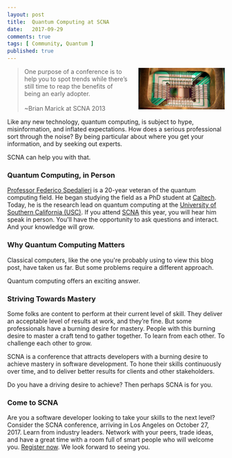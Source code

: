```yaml
---
layout: post
title:  Quantum Computing at SCNA
date:   2017-09-29
comments: true
tags: [ Community, Quantum ]
published: true
---
```


<img style="margin-left:20px" src="/images/quantum_dwave.jpg" width="200" align="right" alt="Quantum Computing at SCNA - University of Southern California" title="Quantum Computing at SCNA - University of Southern California" />

>One purpose of a conference is to help you to spot trends while there’s still time to reap the benefits of being an early adopter.<br/>&nbsp;<br/>~Brian Marick at SCNA 2013

Like any new technology, quantum computing, is subject to hype, misinformation, and inflated expectations. How does a serious professional sort through the noise? By being particular about where you get your information, and by seeking out experts.

SCNA can help you with that.

<!--more-->

### Quantum Computing, in Person

[Professor Federico Spedalieri](https://www.linkedin.com/in/federico-spedalieri-06b9ba5/) is a 20-year veteran of the quantum computing field. He began studying the field as a PhD student at [Caltech](http://www.caltech.edu/). Today, he is the research lead on quantum computing at the [University of Southern California (USC)](https://news.usc.edu/104391/worlds-most-powerful-quantum-computer-now-online-at-usc/). If you attend [SCNA](https://scna.softwarecraftsmanship.com/) this year, you will hear him speak in person. You'll have the opportunity to ask questions and interact. And your knowledge will grow.

### Why Quantum Computing Matters

Classical computers, like the one you're probably using to view this blog post, have taken us far. But some problems require a different approach. 

Quantum computing offers an exciting answer.

### Striving Towards Mastery

Some folks are content to perform at their current level of skill. They deliver an acceptable level of results at work, and they’re fine. But some professionals have a burning desire for mastery. People with this burning desire to master a craft tend to gather together. To learn from each other. To challenge each other to grow.

SCNA is a conference that attracts developers with a burning desire to achieve mastery in software development. To hone their skills continuously over time, and to deliver better results for clients and other stakeholders.

Do you have a driving desire to achieve? Then perhaps SCNA is for you.

### Come to SCNA

Are you a software developer looking to take your skills to the next level? Consider the SCNA conference, arriving in Los Angeles on October 27, 2017. Learn from industry leaders. Network with your peers, trade ideas, and have a great time with a room full of smart people who will welcome you. [Register now](https://scna.softwarecraftsmanship.com/). We look forward to seeing you.











